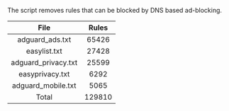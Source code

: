 The script removes rules that can be blocked by DNS based ad-blocking.


| File | Rules |
|:----:|:-----:|
| adguard_ads.txt | 65426 |
| easylist.txt | 27428 |
| adguard_privacy.txt | 25599 |
| easyprivacy.txt | 6292 |
| adguard_mobile.txt | 5065 |
| Total | 129810 |